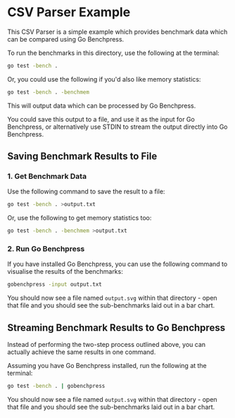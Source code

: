 # CSV Parser Example

This CSV Parser is a simple example which provides benchmark data which can be compared
using Go Benchpress.

To run the benchmarks in this directory, use the following at the terminal:
```bash
go test -bench .
```

Or, you could use the following if you'd also like memory statistics:
```bash
go test -bench . -benchmem
```

This will output data which can be processed by Go Benchpress.

You could save this output to a file, and use it as the input for Go Benchpress, or
alternatively use STDIN to stream the output directly into Go Benchpress.

## Saving Benchmark Results to File

### 1. Get Benchmark Data

Use the following command to save the result to a file:
```bash
go test -bench . >output.txt
```

Or, use the following to get memory statistics too:
```bash
go test -bench . -benchmem >output.txt
```

### 2. Run Go Benchpress

If you have installed Go Benchpress, you can use the following command to visualise
the results of the benchmarks:
```bash
gobenchpress -input output.txt
```

You should now see a file named `output.svg` within that directory - open that file
and you should see the sub-benchmarks laid out in a bar chart.

## Streaming Benchmark Results to Go Benchpress

Instead of performing the two-step process outlined above, you can actually achieve
the same results in one command.

Assuming you have Go Benchpress installed, run the following at the terminal:
```bash
go test -bench . | gobenchpress
```

You should now see a file named `output.svg` within that directory - open that file
and you should see the sub-benchmarks laid out in a bar chart.
